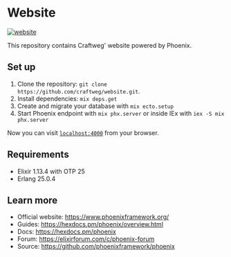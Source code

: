 # Website

[![website](https://github.com/craftweg/website/actions/workflows/website.yml/badge.svg)](https://github.com/craftweg/website/actions/workflows/website.yml)

This repository contains Craftweg' website powered by Phoenix.

## Set up

1. Clone the repository: `git clone https://github.com/craftweg/website.git`.
2. Install dependencies: `mix deps.get`
3. Create and migrate your database with `mix ecto.setup`
4. Start Phoenix endpoint with `mix phx.server` or inside IEx with `iex -S mix phx.server`

Now you can visit [`localhost:4000`](http://localhost:4000) from your browser.

## Requirements

- Elixir 1.13.4 with OTP 25
- Erlang 25.0.4

## Learn more

  * Official website: https://www.phoenixframework.org/
  * Guides: https://hexdocs.pm/phoenix/overview.html
  * Docs: https://hexdocs.pm/phoenix
  * Forum: https://elixirforum.com/c/phoenix-forum
  * Source: https://github.com/phoenixframework/phoenix
